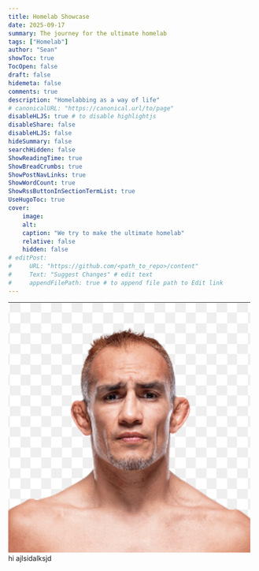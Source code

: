 ```yaml
---
title: Homelab Showcase
date: 2025-09-17
summary: The journey for the ultimate homelab
tags: ["Homelab"]
author: "Sean"
showToc: true
TocOpen: false
draft: false
hidemeta: false
comments: true
description: "Homelabbing as a way of life"
# canonicalURL: "https://canonical.url/to/page"
disableHLJS: true # to disable highlightjs
disableShare: false
disableHLJS: false
hideSummary: false
searchHidden: false
ShowReadingTime: true
ShowBreadCrumbs: true
ShowPostNavLinks: true
ShowWordCount: true
ShowRssButtonInSectionTermList: true
UseHugoToc: true
cover:
    image: 
    alt: 
    caption: "We try to make the ultimate homelab" 
    relative: false 
    hidden: false 
# editPost:
#     URL: "https://github.com/<path_to_repo>/content"
#     Text: "Suggest Changes" # edit text
#     appendFilePath: true # to append file path to Edit link
---
```

![tony](tony.png)
hi
ajlsidalksjd